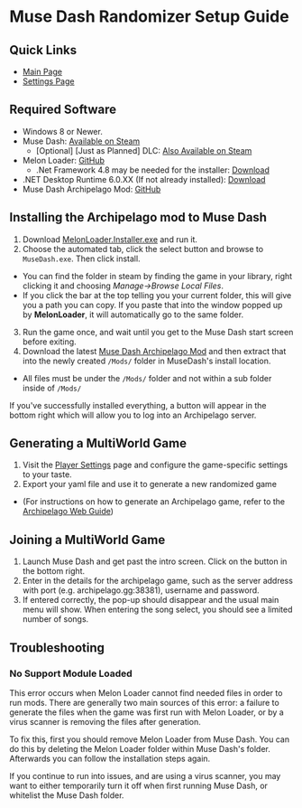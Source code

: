 # Muse Dash Randomizer Setup Guide

## Quick Links
- [Main Page](../../../../games/Muse%20Dash/info/en)
- [Settings Page](../../../../games/Muse%20Dash/player-settings)

## Required Software

- Windows 8 or Newer.
- Muse Dash: [Available on Steam](https://store.steampowered.com/app/774171/Muse_Dash/)
  - \[Optional\] [Just as Planned] DLC: [Also Available on Steam](https://store.steampowered.com/app/1055810/Muse_Dash__Just_as_planned/)
- Melon Loader: [GitHub](https://github.com/LavaGang/MelonLoader/releases/latest)
  - .Net Framework 4.8 may be needed for the installer: [Download](https://dotnet.microsoft.com/en-us/download/dotnet-framework/net48)
- .NET Desktop Runtime 6.0.XX (If not already installed): [Download](https://dotnet.microsoft.com/en-us/download/dotnet/6.0#runtime-6.0.15)
- Muse Dash Archipelago Mod: [GitHub](https://github.com/DeamonHunter/ArchipelagoMuseDash/releases/latest)

## Installing the Archipelago mod to Muse Dash

1. Download [MelonLoader.Installer.exe](https://github.com/LavaGang/MelonLoader/releases/latest) and run it.
2. Choose the automated tab, click the select button and browse to `MuseDash.exe`. Then click install.
  - You can find the folder in steam by finding the game in your library, right clicking it and choosing *Manage→Browse Local Files*.
  - If you click the bar at the top telling you your current folder, this will give you a path you can copy. If you paste that into the window popped up by **MelonLoader**, it will automatically go to the same folder.
3. Run the game once, and wait until you get to the Muse Dash start screen before exiting.
4. Download the latest [Muse Dash Archipelago Mod](https://github.com/DeamonHunter/ArchipelagoMuseDash/releases/latest) and then extract that into the newly created `/Mods/` folder in MuseDash's install location.
  - All files must be under the `/Mods/` folder and not within a sub folder inside of `/Mods/`

If you've successfully installed everything, a button will appear in the bottom right which will allow you to log into an Archipelago server.

## Generating a MultiWorld Game
1. Visit the [Player Settings](/games/Muse%20Dash/player-settings) page and configure the game-specific settings to your taste.
2. Export your yaml file and use it to generate a new randomized game
  - (For instructions on how to generate an Archipelago game, refer to the [Archipelago Web Guide](/tutorial/Archipelago/setup/en))

## Joining a MultiWorld Game

1. Launch Muse Dash and get past the intro screen. Click on the button in the bottom right.
2. Enter in the details for the archipelago game, such as the server address with port (e.g. archipelago.gg:38381), username and password.
3. If entered correctly, the pop-up should disappear and the usual main menu will show. When entering the song select, you should see a limited number of songs.

## Troubleshooting

### No Support Module Loaded

This error occurs when Melon Loader cannot find needed files in order to run mods. There are generally two main sources of this error: a failure to generate the files when the game was first run with Melon Loader, or by a virus scanner is removing the files after generation.

To fix this, first you should remove Melon Loader from Muse Dash. You can do this by deleting the Melon Loader folder within Muse Dash's folder. Afterwards you can follow the installation steps again.

If you continue to run into issues, and are using a virus scanner, you may want to either temporarily turn it off when first running Muse Dash, or whitelist the Muse Dash folder.